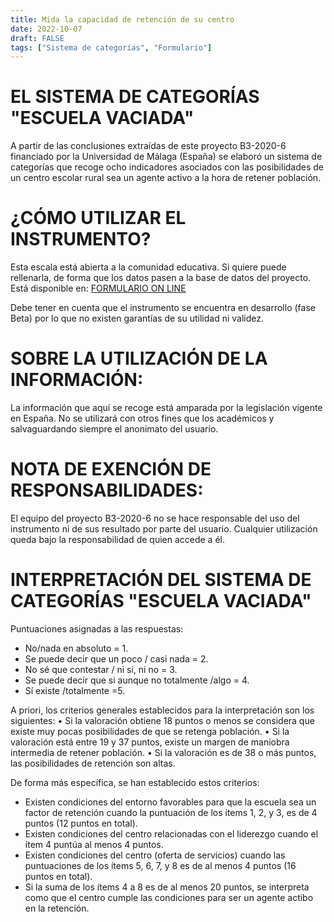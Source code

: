 ```yaml
---
title: Mida la capacidad de retención de su centro
date: 2022-10-07
draft: FALSE
tags: ["Sistema de categorías", "Formulario"]
---
```


# EL SISTEMA DE CATEGORÍAS "ESCUELA VACIADA"
A partir de las conclusiones extraídas de este proyecto B3-2020-6 financiado por la Universidad de Málaga (España) se elaboró un sistema de categorías que recoge ocho indicadores asociados con las posibilidades de un centro escolar rural sea un agente activo a la hora de retener población.

# ¿CÓMO UTILIZAR EL INSTRUMENTO?
Esta escala está abierta a la comunidad educativa. Si quiere puede rellenarla, de forma que los datos pasen a la base de datos del proyecto. Está disponible en: [FORMULARIO ON  LINE](https://forms.gle/5kvJSMRNfheD84wE8)

Debe tener en cuenta que el instrumento se encuentra en desarrollo (fase Beta) por lo que no existen garantías de su utilidad ni validez.


# SOBRE LA UTILIZACIÓN DE LA INFORMACIÓN:
La información que aquí se recoge está amparada por la legislación vigente en España. No se utilizará con otros fines que los académicos y salvaguardando siempre el anonimato del usuario.

# NOTA DE EXENCIÓN DE RESPONSABILIDADES:
El equipo del proyecto B3-2020-6 no se hace responsable del uso del instrumento ni de sus resultado por parte del usuario. Cualquier utilización queda bajo la responsabilidad de quien accede a él.

# INTERPRETACIÓN DEL SISTEMA DE CATEGORÍAS "ESCUELA VACIADA"
Puntuaciones asignadas a las respuestas:
- No/nada en absoluto = 1.
- Se puede decir que un poco / casi nada = 2.
- No sé que contestar / ni si, ni no = 3.
- Se puede decir que si aunque no totalmente /algo = 4.
- Sí existe /totalmente =5.


A priori, los criterios generales establecidos para la interpretación son los siguientes:
    • Si la valoración obtiene 18 puntos o menos se considera que existe muy pocas posibilidades de que se retenga población.
    • Si la valoración está entre 19 y 37 puntos, existe un margen de maniobra intermedia de retener población.
    • Si la valoración es de 38 o más puntos, las posibilidades de retención son altas.



De forma más específica, se han establecido estos criterios:
- Existen condiciones del entorno favorables para que la escuela sea un factor de retención cuando la puntuación de los ítems 1, 2, y 3, es de 4 puntos (12 puntos en total).
- Existen condiciones del centro relacionadas con el liderezgo cuando el ítem 4 puntúa al menos 4 puntos.
- Existen condiciones del centro (oferta de servicios) cuando las puntuaciones de los ítems 5, 6, 7, y 8 es de al menos 4 puntos (16 puntos en total).
- Si la suma de los ítems 4 a 8 es de al menos 20 puntos, se interpreta como que el centro cumple las condiciones para ser un agente actibo en la retención.








